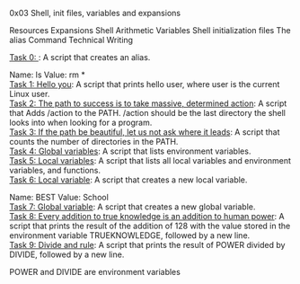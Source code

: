 0x03 Shell, init files, variables and expansions </br>

Resources
Expansions
Shell Arithmetic
Variables
Shell initialization files
The alias Command
Technical Writing

[Task 0: <o>](): A script that creates an alias. </br>

Name: ls
Value: rm * </br>
[Task 1: Hello you](): A script that prints hello user, where user is the current Linux user. </br>
[Task 2: The path to success is to take massive, determined action](): A script that Adds /action to the PATH. /action should be the last directory the shell looks into when looking for a program. </br>
[Task 3: If the path be beautiful, let us not ask where it leads](): A script that counts the number of directories in the PATH.</br> 
[Task 4: Global variables](): A script that lists environment variables.</br>
[Task 5: Local variables](): A script that lists all local variables and environment variables, and functions.</br>
[Task 6: Local variable](): A script that creates a new local variable.</br>

Name: BEST
Value: School </br>
[Task 7: Global variable](): A script that creates a new global variable.</br>
[Task 8: Every addition to true knowledge is an addition to human power](): A script that prints the result of the addition of 128 with the value stored in the environment variable TRUEKNOWLEDGE, followed by a new line.</br>
[Task 9: Divide and rule](): A script that prints the result of POWER divided by DIVIDE, followed by a new line.

POWER and DIVIDE are environment variables </br>
